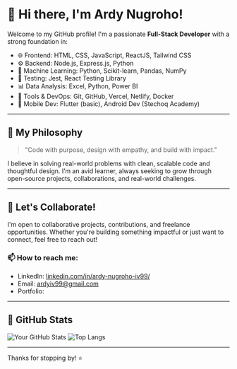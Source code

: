 # 🚀 Hi there, I'm Ardy Nugroho!

Welcome to my GitHub profile! I'm a passionate **Full-Stack Developer** with a strong foundation in:

* 🌐 Frontend: HTML, CSS, JavaScript, ReactJS, Tailwind CSS
* ⚙️ Backend: Node.js, Express.js, Python
* 🧠 Machine Learning: Python, Scikit-learn, Pandas, NumPy
* 🧪 Testing: Jest, React Testing Library
* 📊 Data Analysis: Excel, Python, Power BI
* 🧰 Tools & DevOps: Git, GitHub, Vercel, Netlify, Docker
* 📱 Mobile Dev: Flutter (basic), Android Dev (Stechoq Academy)

---

## 🧠 My Philosophy

> "Code with purpose, design with empathy, and build with impact."

I believe in solving real-world problems with clean, scalable code and thoughtful design. I’m an avid learner, always seeking to grow through open-source projects, collaborations, and real-world challenges.

---

## 🤝 Let's Collaborate!

I'm open to collaborative projects, contributions, and freelance opportunities. Whether you're building something impactful or just want to connect, feel free to reach out!

### 📫 How to reach me:

* LinkedIn: [linkedin.com/in/ardy-nugroho-iv99/](https://linkedin.com/in/ardy-nugroho-iv99)
* Email: [ardyiv99@gmail.com](mailto:ardyiv99@gmail.com)
* Portfolio: 

---

## 🧾 GitHub Stats

![Your GitHub Stats](https://github-readme-stats.vercel.app/api?username=vierkzme\&show_icons=true\&theme=tokyonight)
![Top Langs](https://github-readme-stats.vercel.app/api/top-langs/?username=vierkzme\&layout=compact\&theme=tokyonight)

---

Thanks for stopping by! ⭐
